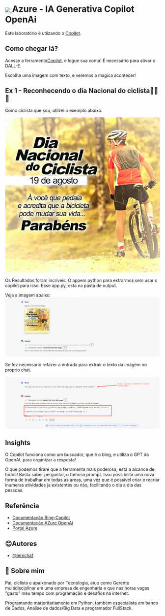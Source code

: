 <h1>
    <a href='https://www.dio.me'>
    <img align="center" width="60px" src="https://hermes.dio.me/lab_projects/badges/619af8f8-d138-4e40-9d48-fec7b318e44d.png"> </a>
    <span>
Azure - IA Generativa Copilot OpenAi
</h1>

Este laboratório é utlizando o [Copilot](https://copilot.microsoft.com/).


## Como chegar lá?

Acesse a ferramenta[Copilot](https://copilot.microsoft.com/), e logue sua conta! É necessário para ativar o DALL-E.

Escolha uma imagem com texto, e veremos a magica acontecer!

## Ex 1 - Reconhecendo o dia Nacional do ciclista🚴🚴🚴

Como ciclista que sou, utilzei o exemplo abaixo:

![](inputs/imagemciclista_texto.jpg)

Os Resultados foram incriveis. O appem python para extrarmos sem usar o copilot para isso. Esse app.py, esta na pasta de output.

Veja a imagem abaixo:
![](output\entrada1_resposta_!.png)

Se fez necessário refazer a entrada para extrair o texto da imagem no proprio chat.

![](output\2_resposta.png)

## Insights 

O Copilot funciona como um buscador, que é o bing, e utiliza o GPT da OpenAI, para organizar a resposta!

O que podemos tiraré que a ferramenta mais poderosa, está a alcance de todos! Basta saber perguntar, o famoso prompt. Isso possibilita uma nova forma de trabalhar em todas as areas, uma vez que é possivel criar e recriar inumeras atividades ja existentes ou não, facilitando o dia a dia das pessoas.


## Referência

 - [Documentação Bing-Copilot](https://aka.ms/ai900-bing-copilot)
 - [Documentação AZure OpenAi](https://aka.ms/ai900-azure-openai)
 - [Portal Azure](https://portal.azure.com)
 
## 😊Autores

- [@lerocha1](https://www.github.com/lerocha1)


## 🚀 Sobre mim
Pai, ciclista e apaixonado por Tecnologia, atuo como Gerente multidisciplinar em uma empresa de engenharia e que nas horas vagas "gasto" meu tempo com programação e desafios na internet.

Programando marjoritariamente em Python, também especialista em banco de Dados, Analise de dados/Big Data e programador FullStack.